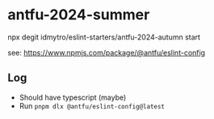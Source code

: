 # antfu-2024-summer

npx degit idmytro/eslint-starters/antfu-2024-autumn start

see: https://www.npmjs.com/package/@antfu/eslint-config

## Log

- Should have typescript (maybe)
- Run `pnpm dlx @antfu/eslint-config@latest`
